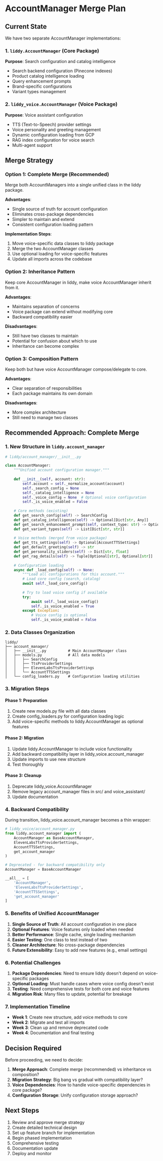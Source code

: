# AccountManager Merge Plan

## Current State

We have two separate AccountManager implementations:

### 1. `liddy.AccountManager` (Core Package)
**Purpose**: Search configuration and catalog intelligence
- Search backend configuration (Pinecone indexes)
- Product catalog intelligence loading
- Query enhancement prompts
- Brand-specific configurations
- Variant types management

### 2. `liddy_voice.AccountManager` (Voice Package)
**Purpose**: Voice assistant configuration
- TTS (Text-to-Speech) provider settings
- Voice personality and greeting management
- Dynamic configuration loading from GCP
- RAG index configuration for voice search
- Multi-agent support

## Merge Strategy

### Option 1: Complete Merge (Recommended)
Merge both AccountManagers into a single unified class in the liddy package.

**Advantages**:
- Single source of truth for account configuration
- Eliminates cross-package dependencies
- Simpler to maintain and extend
- Consistent configuration loading pattern

**Implementation Steps**:
1. Move voice-specific data classes to liddy package
2. Merge the two AccountManager classes
3. Use optional loading for voice-specific features
4. Update all imports across the codebase

### Option 2: Inheritance Pattern
Keep core AccountManager in liddy, make voice AccountManager inherit from it.

**Advantages**:
- Maintains separation of concerns
- Voice package can extend without modifying core
- Backward compatibility easier

**Disadvantages**:
- Still have two classes to maintain
- Potential for confusion about which to use
- Inheritance can become complex

### Option 3: Composition Pattern
Keep both but have voice AccountManager compose/delegate to core.

**Advantages**:
- Clear separation of responsibilities
- Each package maintains its own domain

**Disadvantages**:
- More complex architecture
- Still need to manage two classes

## Recommended Approach: Complete Merge

### 1. New Structure in `liddy.account_manager`

```python
# liddy/account_manager/__init__.py

class AccountManager:
    """Unified account configuration manager."""
    
    def __init__(self, account: str):
        self.account = self._normalize_account(account)
        self._search_config = None
        self._catalog_intelligence = None
        self._voice_config = None  # Optional voice configuration
        self._is_voice_enabled = False
    
    # Core methods (existing)
    def get_search_config(self) -> SearchConfig
    def get_catalog_intelligence(self) -> Optional[Dict[str, Any]]
    def get_search_enhancement_prompt(self, context_type: str) -> Optional[str]
    def get_variant_types(self) -> List[Dict[str, str]]
    
    # Voice methods (merged from voice package)
    def get_tts_settings(self) -> Optional[AccountTTSSettings]
    def get_default_greeting(self) -> str
    def get_personality_sliders(self) -> Dict[str, float]
    def get_rag_details(self) -> Tuple[Optional[str], Optional[str]]
    
    # Configuration loading
    async def _load_config(self) -> None:
        """Load all configurations for this account."""
        # Load core config (search, catalog)
        await self._load_core_config()
        
        # Try to load voice config if available
        try:
            await self._load_voice_config()
            self._is_voice_enabled = True
        except Exception:
            # Voice config is optional
            self._is_voice_enabled = False
```

### 2. Data Classes Organization

```
liddy/
├── account_manager/
│   ├── __init__.py          # Main AccountManager class
│   ├── models.py            # All data models
│   │   ├── SearchConfig
│   │   ├── TtsProviderSettings
│   │   ├── ElevenLabsTtsProviderSettings
│   │   └── AccountTTSSettings
│   └── config_loaders.py    # Configuration loading utilities
```

### 3. Migration Steps

#### Phase 1: Preparation
1. Create new models.py file with all data classes
2. Create config_loaders.py for configuration loading logic
3. Add voice-specific methods to liddy.AccountManager as optional features

#### Phase 2: Migration
1. Update liddy.AccountManager to include voice functionality
2. Add backward compatibility layer in liddy_voice.account_manager
3. Update imports to use new structure
4. Test thoroughly

#### Phase 3: Cleanup
1. Deprecate liddy_voice.AccountManager
2. Remove legacy account_manager files in src/ and voice_assistant/
3. Update documentation

### 4. Backward Compatibility

During transition, liddy_voice.account_manager becomes a thin wrapper:

```python
# liddy_voice/account_manager.py
from liddy.account_manager import (
    AccountManager as BaseAccountManager,
    ElevenLabsTtsProviderSettings,
    AccountTTSSettings,
    get_account_manager
)

# Deprecated - for backward compatibility only
AccountManager = BaseAccountManager

__all__ = [
    'AccountManager',
    'ElevenLabsTtsProviderSettings', 
    'AccountTTSSettings',
    'get_account_manager'
]
```

### 5. Benefits of Unified AccountManager

1. **Single Source of Truth**: All account configuration in one place
2. **Optional Features**: Voice features only loaded when needed
3. **Better Performance**: Single cache, single loading mechanism
4. **Easier Testing**: One class to test instead of two
5. **Cleaner Architecture**: No cross-package dependencies
6. **Future Extensibility**: Easy to add new features (e.g., email settings)

### 6. Potential Challenges

1. **Package Dependencies**: Need to ensure liddy doesn't depend on voice-specific packages
2. **Optional Loading**: Must handle cases where voice config doesn't exist
3. **Testing**: Need comprehensive tests for both core and voice features
4. **Migration Risk**: Many files to update, potential for breakage

### 7. Implementation Timeline

- **Week 1**: Create new structure, add voice methods to core
- **Week 2**: Migrate and test all imports
- **Week 3**: Clean up and remove deprecated code
- **Week 4**: Documentation and final testing

## Decision Required

Before proceeding, we need to decide:

1. **Merge Approach**: Complete merge (recommended) vs inheritance vs composition?
2. **Migration Strategy**: Big bang vs gradual with compatibility layer?
3. **Voice Dependencies**: How to handle voice-specific dependencies in core package?
4. **Configuration Storage**: Unify configuration storage approach?

## Next Steps

1. Review and approve merge strategy
2. Create detailed technical design
3. Set up feature branch for implementation
4. Begin phased implementation
5. Comprehensive testing
6. Documentation update
7. Deploy and monitor